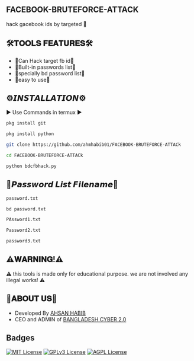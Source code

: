 
## FACEBOOK-BRUTEFORCE-ATTACK

hack gacebook ids by targeted 🐣


## 🛠️𝐓𝐎𝐎𝐋𝐒 𝐅𝐄𝐀𝐓𝐔𝐑𝐄𝐒🛠️

- 🔰Can Hack target fb id🔰
- 🔰Built-in passwords list🔰
- 🔰specially bd password list🔰
- 🔰easy to use🔰



## ⚙️𝙄𝙉𝙎𝙏𝘼𝙇𝙇𝘼𝙏𝙄𝙊𝙉⚙️


▶️ Use Commands in termux ▶️

```bash
pkg install git
```
```bash
pkg install python
```
```bash
git clone https://github.com/ahmhabib01/FACEBOOK-BRUTEFORCE-ATTACk
```
```bash
cd FACEBOOK-BRUTEFORCE-ATTACk
```
```bash
python bdcfbhack.py
```
    
## 📝𝙋𝙖𝙨𝙨𝙬𝙤𝙧𝙙 𝙇𝙞𝙨𝙩 𝙁𝙞𝙡𝙚𝙣𝙖𝙢𝙚📝

```bash
password.txt
```
```bash
bd password.txt
```
```bash
PAssword1.txt
```
```bash
Password2.txt
```
```bash
password3.txt
```

## ⚠️𝐖𝐀𝐑𝐍𝐈𝐍𝐆!⚠️




⚠️ this tools is made only for educational purpose. we are not involved any illegal works! ⚠️


## 📌𝐀𝐁𝐎𝐔𝐓 𝐔𝐒📌



 - Developed By [AHSAN HABIB](https://www.facebook.com/ahm.habib.39)
 - CEO and ADMIN of [BANGLADESH CYBER 2.0](https://www.facebook.com/profile.php?id=61554490682335)
 


## Badges



[![MIT License](https://img.shields.io/badge/License-MIT-green.svg)](https://choosealicense.com/licenses/mit/)
[![GPLv3 License](https://img.shields.io/badge/License-GPL%20v3-yellow.svg)](https://opensource.org/licenses/)
[![AGPL License](https://img.shields.io/badge/license-AGPL-blue.svg)](http://www.gnu.org/licenses/agpl-3.0)
